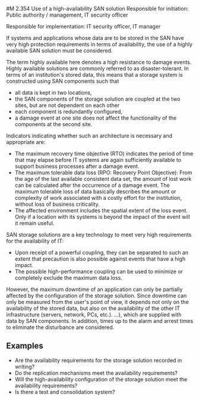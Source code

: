 #M 2.354 Use of a high-availability SAN solution
Responsible for initiation: Public authority / management, IT security officer

Responsible for implementation: IT security officer, IT manager

If systems and applications whose data are to be stored in the SAN have very high protection requirements in terms of availability, the use of a highly available SAN solution must be considered.

The term highly available here denotes a high resistance to damage events. Highly available solutions are commonly referred to as disaster-tolerant. In terms of an institution's stored data, this means that a storage system is constructed using SAN components such that

* all data is kept in two locations,
* the SAN components of the storage solution are coupled at the two sites, but are not dependent on each other
* each component is redundantly configured,
* a damage event at one site does not affect the functionality of the components at the second site.


Indicators indicating whether such an architecture is necessary and appropriate are:

* The maximum recovery time objective (RTO) indicates the period of time that may elapse before IT systems are again sufficiently available to support business processes after a damage event.
* The maximum tolerable data loss (RPO: Recovery Point Objective): From the age of the last available consistent data set, the amount of lost work can be calculated after the occurrence of a damage event. The maximum tolerable loss of data basically describes the amount or complexity of work associated with a costly effort for the institution, without loss of business criticality.
* The affected environment includes the spatial extent of the loss event. Only if a location with its systems is beyond the impact of the event will it remain useful.


SAN storage solutions are a key technology to meet very high requirements for the availability of IT:

* Upon receipt of a powerful coupling, they can be separated to such an extent that precaution is also possible against events that have a high impact.
* The possible high-performance coupling can be used to minimize or completely exclude the maximum data loss.


However, the maximum downtime of an application can only be partially affected by the configuration of the storage solution. Since downtime can only be measured from the user's point of view, it depends not only on the availability of the stored data, but also on the availability of the other IT infrastructure (servers, network, PCs, etc.). ...), which are supplied with data by SAN components. In addition, times up to the alarm and arrest times to eliminate the disturbance are considered.



## Examples 
* Are the availability requirements for the storage solution recorded in writing?
* Do the replication mechanisms meet the availability requirements?
* Will the high-availability configuration of the storage solution meet the availability requirements?
* Is there a test and consolidation system?




